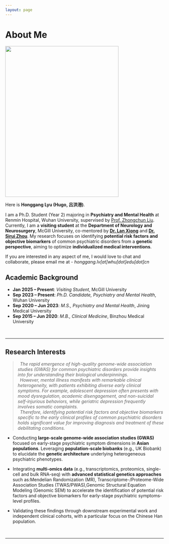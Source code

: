 ```yaml
---
layout: page
---
```


# About Me

<img src="https://hugolyu.github.io/honggang.jpg" class="floatpic" width="360" height="480">

Here is **Honggang Lyu (Hugo, 吕洪港)**.

I am a Ph.D. Student (Year 2) majoring in **Psychiatry and Mental Health** at Renmin Hospital, Wuhan University, supervised by [Prof. Zhongchun Liu](https://www.researchgate.net/profile/Zhongchun-Liu-2). Currently, I am a **visiting student** at the **Department of Neurology and Neurosurgery**, McGill University, co-mentored by [**Dr. Lan Xiong**](https://www.mcgill.ca/neuro/lan-xiong-md-phd) and [**Dr. Sirui Zhou**](https://szhoulab.github.io/). My research focuses on identifying **potential risk factors and objective biomarkers** of common psychiatric disorders from a **genetic perspective**, aiming to optimize **individualized medical interventions**.

If you are interested in any aspect of me, I would love to chat and collaborate, please email me at - *honggang.lv[at]whu[dot]edu[dot]cn*
<br>

## Academic Background

- **Jan 2025 – Present**: *Visiting Student*, McGill University
- **Sep 2023 – Present**: *Ph.D. Candidate, Psychiatry and Mental Health*, Wuhan University
- **Sep 2020 – Jun 2023**: *M.S., Psychiatry and Mental Health*, Jining Medical University
- **Sep 2015 – Jun 2020**: *M.B., Clinical Medicine*, Binzhou Medical University
<br>

---

## Research Interests

> *&ensp;The rapid emergence of high-quality genome-wide association studies (GWAS) for common psychiatric disorders provide insights into for understanding their biological underpinnings. 
> <br> &ensp;However, mental illness manifests with remarkable clinical heterogeneity, with patients exhibiting diverse early clinical symptoms. For example, adolescent depression often presents with mood dysregulation, academic disengagement, and non-suicidal self-injurious behaviors, while geriatric depression frequently involves somatic complaints. 
> <br>&ensp;Therefore, identifying potential risk factors and objective biomarkers specific to the early clinical profiles of common psychiatric disorders holds significant value for improving diagnosis and treatment of these debilitating conditions.*

- Conducting **large-scale genome-wide association studies (GWAS)** focused on early-stage psychiatric symptom dimensions in **Asian populations**. Leveraging **population-scale biobanks** (e.g., UK Biobank) to elucidate the **genetic architecture** underlying heterogeneous psychiatric phenotypes.

- Integrating **multi-omics data** (e.g., transcriptomics, proteomics, single-cell and bulk RNA-seq) with **advanced statistical genetics approaches** such as:Mendelian Randomization (MR), Transcriptome-/Proteome-Wide Association Studies (TWAS/PWAS),Genomic Structural Equation Modeling (Genomic SEM) to accelerate the identification of potential risk factors and objective biomarkers for early-stage psychiatric symptoms-level profiles.

- Validating these findings through downstream experimental work and independent clinical cohorts, with a particular focus on the Chinese Han population.
<br>

---
